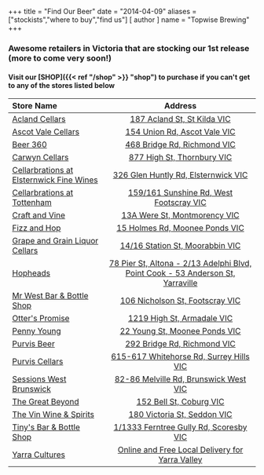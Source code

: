 +++
title = "Find Our Beer"
date = "2014-04-09"
aliases = ["stockists","where to buy","find us"]
[ author ]
  name = "Topwise Brewing"
+++

### Awesome retailers in Victoria that are stocking our 1st release (more to come very soon!)
#### Visit our [SHOP]({{< ref "/shop" >}} "shop") to purchase if you can't get to any of the stores listed below

| Store Name   | Address     |
| :---        |    :----:   |
| [Acland Cellars](https://beerstore.com.au/)    | [187 Acland St, St Kilda VIC](https://beerstore.com.au/)       |
| [Ascot Vale Cellars](https://www.ascotvalecellars.com.au/)    | [154 Union Rd, Ascot Vale VIC](https://www.ascotvalecellars.com.au/)       |
| [Beer 360](https://www.beer360.com.au/)    | [468 Bridge Rd, Richmond VIC](https://www.beer360.com.au/)        |
| [Carwyn Cellars](https://carwyncellars.com.au/)    | [877 High St, Thornbury VIC](https://carwyncellars.com.au/)       |
| [Cellarbrations at Elsternwick Fine Wines](https://www.cellarbrations.com.au/bottle-shops/vic/finest-drop-elsternwick)    | [326 Glen Huntly Rd, Elsternwick VIC](https://www.cellarbrations.com.au/bottle-shops/vic/finest-drop-elsternwick)       |
| [Cellarbrations at Tottenham](https://www.facebook.com/CBNTOTTENHAM/)    | [159/161 Sunshine Rd, West Footscray VIC](https://www.facebook.com/CBNTOTTENHAM/)        |
| [Craft and Vine](https://www.craftandvine.com.au/)    | [13A Were St, Montmorency VIC](https://www.craftandvine.com.au/)        |
| [Fizz and Hop](https://fizzandhop.com.au/)    | [15 Holmes Rd, Moonee Ponds VIC](https://fizzandhop.com.au/)        |
| [Grape and Grain Liquor Cellars](https://grapengrain.com.au/)    | [14/16 Station St, Moorabbin VIC](https://grapengrain.com.au/)        |
| [Hopheads](https://hopheads.com.au/)    | [78 Pier St, Altona - 2/13 Adelphi Blvd, Point Cook - 53 Anderson St, Yarraville](https://hopheads.com.au/)       |
| [Mr West Bar & Bottle Shop](https://mrwest.com.au/)    | [106 Nicholson St, Footscray VIC](https://mrwest.com.au/)        |
| [Otter's Promise](https://www.otterspromise.com.au/)    | [1219 High St, Armadale VIC](https://www.otterspromise.com.au/)        |
| [Penny Young](http://pennyyoung.com.au/)    | [22 Young St, Moonee Ponds VIC](http://pennyyoung.com.au/)        |
| [Purvis Beer](https://www.purvisbeer.com.au/)    | [292 Bridge Rd, Richmond VIC](https://www.purvisbeer.com.au/)       |
| [Purvis Cellars](https://www.purviscellars.com.au/)    | [615-617 Whitehorse Rd, Surrey Hills VIC](https://www.purviscellars.com.au/)       |
| [Sessions West Brunswick](https://www.instagram.com/sessions_westbrunswick/)  | [82-86 Melville Rd, Brunswick West VIC](https://www.instagram.com/sessions_westbrunswick/)       |
| [The Great Beyond](https://tgbshop.com/)    | [152 Bell St, Coburg VIC](https://tgbshop.com/)        |
| [The Vin Wine & Spirits](https://www.facebook.com/thevinwineandspirits)    | [180 Victoria St, Seddon VIC](https://www.facebook.com/thevinwineandspirits)        |
| [Tiny's Bar & Bottle Shop](https://tinysbarandbottleshop.com.au/)    | [1/1333 Ferntree Gully Rd, Scoresby VIC](https://tinysbarandbottleshop.com.au/)        |
| [Yarra Cultures](https://yarracultures.com.au/)    | [Online and Free Local Delivery for Yarra Valley](https://yarracultures.com.au/)        |
